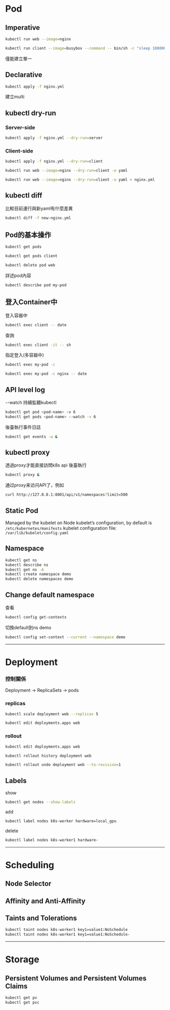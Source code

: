 # Pod

## Imperative
```sh
kubectl run web --image=nginx
```
```sh
kubectl run client --image=busybox --command -- bin/sh -c "sleep 100000"
```
僅能建立單一<containerd>

## Declarative
```sh
kubectl apply -f nginx.yml
```
建立multi<containerd>

## kubectl dry-run

### Server-side
```sh
kubectl apply -f nginx.yml --dry-run=server
```
### Client-side
```sh
kubectl apply -f nginx.yml --dry-run=client
```
```sh
kubectl run web --image=nginx --dry-run=client -o yaml
```
```sh
kubectl run web --image=nginx --dry-run=client -o yaml > nginx.yml
```

## kubectl diff
比較目前運行與新yaml有什麼差異
```sh
kubectl diff -f new-nginx.yml
```

## Pod的基本操作
```sh
kubectl get pods
```
```sh
kubectl get pods client
```
```sh
kubectl delete pod web
```
詳述pod內容
```sh
kubectl describe pod my-pod
``` 
## 登入Container中
登入容器中
```sh
kubectl exec client -- date
```
查詢
```sh
kubectl exec client -it -- sh
```
指定登入(多容器中)
```sh
kubectl exec my-pod -c
```
```sh
kubectl exec my-pod -c nginx -- date
```

## API level log
--watch 持續監聽kubectl
```sh
kubectl get pod <pod-name> -v 6
kubectl get pods <pod-name> --watch -v 6
```
後臺執行事件日誌
```sh
kubectl get events -w &
```

## kubectl proxy
透過proxy才能直接訪問k8s api
後臺執行
```sh
kubectl proxy &
```
通过proxy来访问API了，例如
```sh
curl http://127.0.0.1:8001/api/v1/namespaces?limit=500
```
## Static Pod
Managed by the kubelet on Node
kubelet’s configuration, by default is `/etc/kubernetes/manifests`
kubelet configuration file: `/var/lib/kubelet/config.yaml`

## Namespace
```sh
kubectl get ns
kubectl describe ns
kubectl get ns -A
kubectl create namespace demo
kubectl delete namespaces demo
```
## Change default namespace
查看
```sh
kubectl config get-contexts
```
切換default到ns demo
```sh
kubectl config set-context --current --namespace demo
```
------

# Deployment

### 控制關係
Deployment -> ReplicaSets -> pods

### replicas
```sh
kubectl scale deployment web --replicas 5
```
```sh
kubectl edit deployments.apps web
```
### rollout
```sh
kubectl edit deployments.apps web
```
```sh
kubectl rollout history deployment web
```
```sh
kubectl rollout undo deployment web --to-revision=1
```

## Labels
show
```sh
kubectl get nodes --show-labels
```
add
```sh
kubectl label nodes k8s-worker hardware=local_gpu
```
delete
```sh
kubectl label nodes k8s-worker1 hardware-
```
------

# Scheduling

## Node Selector

## Affinity and Anti-Affinity

## Taints and Tolerations
```sh
kubectl taint nodes k8s-worker1 key1=value1:NoSchedule
kubectl taint nodes k8s-worker1 key1=value1:NoSchedule-
```
------

# Storage

## Persistent Volumes and Persistent Volumes Claims
```sh
kubectl get pv
kubectl get pvc
```